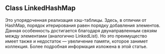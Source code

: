## Class LinkedHashMap
Это упорядоченная реализация хэш-таблицы. Здесь, в отличии от HashMap, порядок итерирования равен порядку добавления 
элементов. Данная особенность достигается благодаря двунаправленным связям между элементами (аналогично LinkedList). 
Но это преимущество имеет также и недостаток — увеличение памяти, которое занимет коллекция. 
Более подробная информация изложена в этой статье.